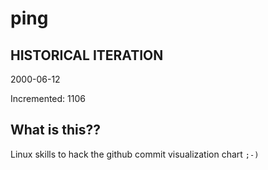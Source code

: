 # ping

## HISTORICAL ITERATION
2000-06-12

Incremented: 1106

## What is this?? 
Linux skills to hack the github commit visualization chart `;-)`
